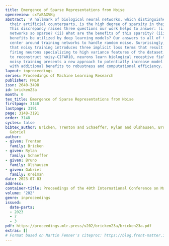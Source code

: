 ```yaml
---
title: Emergence of Sparse Representations from Noise
openreview: cxYaBAXVKg
abstract: 'A hallmark of biological neural networks, which distinguishes them from
  their artificial counterparts, is the high degree of sparsity in their activations.
  This discrepancy raises three questions our work helps to answer: (i) Why are biological
  networks so sparse? (ii) What are the benefits of this sparsity? (iii) How can these
  benefits be utilized by deep learning models? Our answers to all of these questions
  center around training networks to handle random noise. Surprisingly, we discover
  that noisy training introduces three implicit loss terms that result in sparsely
  firing neurons specializing to high variance features of the dataset. When trained
  to reconstruct noisy-CIFAR10, neurons learn biological receptive fields. More broadly,
  noisy training presents a new approach to potentially increase model interpretability
  with additional benefits to robustness and computational efficiency.'
layout: inproceedings
series: Proceedings of Machine Learning Research
publisher: PMLR
issn: 2640-3498
id: bricken23a
month: 0
tex_title: Emergence of Sparse Representations from Noise
firstpage: 3148
lastpage: 3191
page: 3148-3191
order: 3148
cycles: false
bibtex_author: Bricken, Trenton and Schaeffer, Rylan and Olshausen, Bruno and Kreiman,
  Gabriel
author:
- given: Trenton
  family: Bricken
- given: Rylan
  family: Schaeffer
- given: Bruno
  family: Olshausen
- given: Gabriel
  family: Kreiman
date: 2023-07-03
address: 
container-title: Proceedings of the 40th International Conference on Machine Learning
volume: '202'
genre: inproceedings
issued:
  date-parts:
  - 2023
  - 7
  - 3
pdf: https://proceedings.mlr.press/v202/bricken23a/bricken23a.pdf
extras: []
# Format based on Martin Fenner's citeproc: https://blog.front-matter.io/posts/citeproc-yaml-for-bibliographies/
---
```


